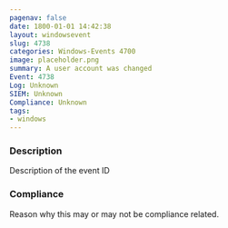 ```yaml
---
pagenav: false
date: 1800-01-01 14:42:38
layout: windowsevent
slug: 4738
categories: Windows-Events 4700
image: placeholder.png
summary: A user account was changed
Event: 4738
Log: Unknown
SIEM: Unknown
Compliance: Unknown
tags:
- windows
---
```


### Description

Description of the event ID

### Compliance

Reason why this may or may not be compliance related.
